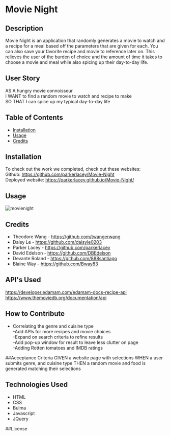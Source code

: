 # Movie Night

## Description

Movie Night is an application that randomly generates a movie to watch and a recipe for a meal based off the parameters that are given for each. You can also save your favorite recipe and movie to reference later on. This relieves the user of the burden of choice and the amount of time it takes to choose a movie and meal while also spicing up their day-to-day life. 

## User Story

AS A hungry movie connoisseur <br>
I WANT to find a random movie to watch and recipe to make <br>
SO THAT I can spice up my typical day-to-day life

## Table of Contents 

- [Installation](#installation)
- [Usage](#usage)
- [Credits](#credits)

## Installation

To check out the work we completed, check out these websites: <br>
Github: https://github.com/parkerlacey/Movie-Night <br>
Deployed website: https://parkerlacey.github.io/Movie-Night/

## Usage

![movienight](assets/Movie-Night.gif) 

## Credits

* Theodore Wang - https://github.com/twangerwang
* Daisy Le - https://github.com/daisyle0203
* Parker Lacey - https://github.com/parkerlacey
* David Edelson - https://github.com/DBEdelson
* Devante Roland - https://github.com/888santiago
* Blaine Way - https://github.com/Bway83

## API's Used

https://developer.edamam.com/edamam-docs-recipe-api <br>
https://www.themoviedb.org/documentation/api

## How to Contribute

- Correlating the genre and cuisine type <br>
-Add APIs for more recipes and movie choices <br>
-Expand on search criteria to refine results <br>
-Add pop-up window for result to leave less clutter on page <br>
-Adding Rotten tomatoes and IMDB ratings <br>

##Acceptance Criteria
GIVEN a website page with selections 
WHEN  a user submits genre, and cuisine type
THEN  a random movie and food is generated matching their selections


## Technologies Used

* HTML
* CSS
* Bulma
* Javascript
* JQuery

##License
 
